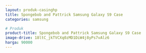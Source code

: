 ```yaml
---
layout: produk-casinghp
title: Spongebob and Pattrick Samsung Galaxy S9 Case
categories: samsung

# Produk
product-title: Spongebob and Pattrick Samsung Galaxy S9 Case
image-drive: 18ltC_jkTVCXq0zMD1DiW4j8yPs7vAlz6
harga: 90000
---
```

